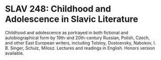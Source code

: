 # SLAV 248: Childhood and Adolescence in Slavic Literature

Childhood and adolescence as portrayed in both fictional and autobiographical form by 19th-and 20th-century Russian, Polish, Czech, and other East European writers, including Tolstoy, Dostoevsky, Nabokov, I. B. Singer, Schulz, Milosz. Lectures and readings in English. Honors version available.